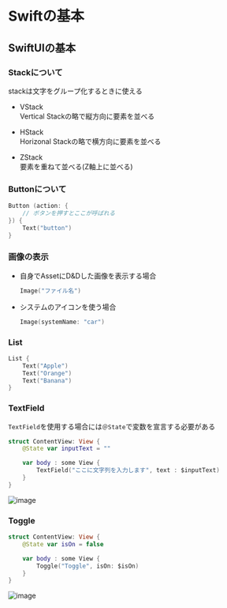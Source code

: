 # Swiftの基本
## SwiftUIの基本
### Stackについて
stackは文字をグループ化するときに使える
- VStack  
Vertical Stackの略で縦方向に要素を並べる

- HStack  
Horizonal Stackの略で横方向に要素を並べる

- ZStack  
要素を重ねて並べる(Z軸上に並べる)


### Buttonについて
```swift
Button (action: {
    // ボタンを押すとここが呼ばれる
}) {
    Text("button")
}
```

### 画像の表示
- 自身でAssetにD&Dした画像を表示する場合
    ```swift
    Image("ファイル名")
    ```

- システムのアイコンを使う場合
    ```swift
    Image(systemName: "car")
    ```

### List
```swift
List {
    Text("Apple")
    Text("Orange")
    Text("Banana")
}
```

### TextField
`TextField`を使用する場合には`＠State`で変数を宣言する必要がある
```swift
struct ContentView: View {
    @State var inputText = ""

    var body : some View {
        TextField("ここに文字列を入力します", text : $inputText)
    }
}
```
![image](https://github.com/user-attachments/assets/abefe1fd-3395-4256-b089-17b04bf624f4)


### Toggle
```swift
struct ContentView: View {
    @State var isOn = false

    var body : some View {
        Toggle("Toggle", isOn: $isOn)
    }
}
```
![image](https://github.com/user-attachments/assets/0fc99a35-d29f-4e89-9eb1-706bdb4ec240)